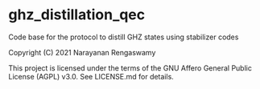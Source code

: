 # ghz_distillation_qec

Code base for the protocol to distill GHZ states using stabilizer codes

Copyright (C) 2021 Narayanan Rengaswamy

This project is licensed under the terms of the GNU Affero General Public License (AGPL) v3.0. See LICENSE.md for details.
